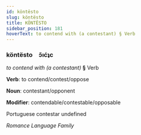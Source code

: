 ```yaml
---
id: köntësto
slug: köntësto
title: KÖNTËSTO
sidebar_position: 181
hoverText: to contend with (a contestant) § Verb
---
```


### köntësto&emsp;<span kind="abugida">ɔ̃ıćʇc</span>

*to contend with (a contestant)* **§** Verb

**Verb**: to contend/contest/oppose

**Noun**: contestant/opponent

**Modifier**: contendable/contestable/opposable

Portuguese contestar undefined

*Romance Language Family*